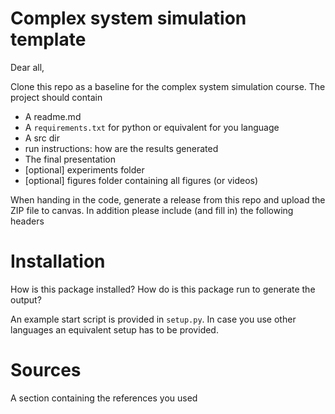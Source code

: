 # Complex system simulation template

Dear all,

Clone this repo as a baseline for the complex system simulation course. The project should contain

- A readme.md
- A `requirements.txt` for python or equivalent for you language
- A src dir
- run instructions: how are the results generated
- The final presentation
- [optional] experiments folder
- [optional] figures folder containing all figures (or videos)

When handing in the code, generate a release from this repo and upload the ZIP file to canvas.
In addition please include (and fill in) the following headers

# Installation
How is this package installed?
How do is this package run to generate the output?

An example start script is provided in `setup.py`. In case you use other languages an equivalent setup has to be provided.

# Sources
A section containing the references you used
